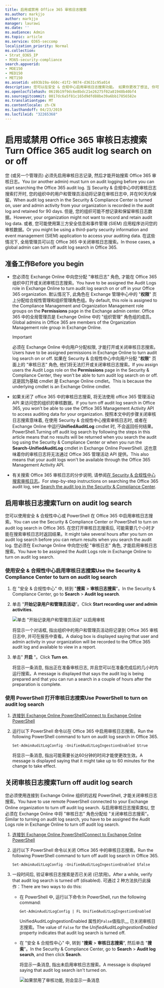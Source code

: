 ```yaml
---
title: 启用或禁用 Office 365 审核日志搜索
ms.author: markjjo
author: markjjo
manager: laurawi
ms.date: ''
ms.audience: Admin
ms.topic: article
ms.service: O365-seccomp
localization_priority: Normal
ms.collection:
- Strat_O365_IP
- M365-security-compliance
search.appverid:
- MOE150
- MED150
- MET150
ms.assetid: e893b19a-660c-41f2-9074-d3631c95a014
description: 您可以在安全 & 合规中心启用审核日志搜索功能。 如果你更改了想法, 你可以随时关闭。 当 "审核日志搜索" 关闭时, 管理员无法在组织中搜索用户和管理员活动的 Office 365 审核日志。
ms.openlocfilehash: 0619b19f9dc6e8bdc21e26275f02a81948b40bf4
ms.sourcegitcommit: 0017dc6a5f81c165d9dfd88be39a6bb17856582e
ms.translationtype: MT
ms.contentlocale: zh-CN
ms.lasthandoff: 04/23/2019
ms.locfileid: "32265368"
---
```

# <a name="turn-office-365-audit-log-search-on-or-off"></a><span data-ttu-id="1fd77-105">启用或禁用 Office 365 审核日志搜索</span><span class="sxs-lookup"><span data-stu-id="1fd77-105">Turn Office 365 audit log search on or off</span></span>

<span data-ttu-id="1fd77-106">您 (或另一个管理员) 必须先启用审核日志记录, 然后才能开始搜索 Office 365 审核日志。</span><span class="sxs-lookup"><span data-stu-id="1fd77-106">You (or another admin) must turn on audit logging before you can start searching the Office 365 audit log.</span></span> <span data-ttu-id="1fd77-107">当 Security & 合规中心中的审核日志搜索打开时, 您的组织中的用户和管理员活动将记录在审核日志中, 并在90天内保留。</span><span class="sxs-lookup"><span data-stu-id="1fd77-107">When audit log search in the Security & Compliance Center is turned on, user and admin activity from your organization is recorded in the audit log and retained for 90 days.</span></span> <span data-ttu-id="1fd77-108">但是, 您的组织可能不想记录和保留审核日志数据。</span><span class="sxs-lookup"><span data-stu-id="1fd77-108">However, your organization might not want to record and retain audit log data.</span></span> <span data-ttu-id="1fd77-109">或者, 您可能使用第三方安全信息和事件管理 (SIEM) 应用程序访问您的审核数据。</span><span class="sxs-lookup"><span data-stu-id="1fd77-109">Or you might be using a third-party security information and event management (SIEM) application to access your auditing data.</span></span> <span data-ttu-id="1fd77-110">在这些情况下, 全局管理员可以在 Office 365 中关闭审核日志搜索。</span><span class="sxs-lookup"><span data-stu-id="1fd77-110">In those cases, a global admin can turn off audit log search in Office 365.</span></span>
  
## <a name="before-you-begin"></a><span data-ttu-id="1fd77-111">准备工作</span><span class="sxs-lookup"><span data-stu-id="1fd77-111">Before you begin</span></span>

- <span data-ttu-id="1fd77-112">您必须在 Exchange Online 中向您分配 "审核日志" 角色, 才能在 Office 365 组织中打开或关闭审核日志搜索。</span><span class="sxs-lookup"><span data-stu-id="1fd77-112">You have to be assigned the Audit Logs role in Exchange Online to turn audit log search on or off in your Office 365 organization.</span></span> <span data-ttu-id="1fd77-113">默认情况下, 此角色在 Exchange 管理中心中的 "**权限**" 页上分配给合规性管理和组织管理角色组。</span><span class="sxs-lookup"><span data-stu-id="1fd77-113">By default, this role is assigned to the Compliance Management and Organization Management role groups on the **Permissions** page in the Exchange admin center.</span></span> <span data-ttu-id="1fd77-114">Office 365 中的全局管理员是 Exchange Online 中的 "组织管理" 角色组的成员。</span><span class="sxs-lookup"><span data-stu-id="1fd77-114">Global admins in Office 365 are members of the Organization Management role group in Exchange Online.</span></span> 
    
    > [!IMPORTANT]
    > <span data-ttu-id="1fd77-115">必须在 Exchange Online 中向用户分配权限, 才能打开或关闭审核日志搜索。</span><span class="sxs-lookup"><span data-stu-id="1fd77-115">Users have to be assigned permissions in Exchange Online to turn audit log search on or off.</span></span> <span data-ttu-id="1fd77-116">如果在 Security & 合规性中心中向用户分配 "**权限**" 页面上的 "审核日志" 角色, 他们将无法打开或关闭审核日志搜索。</span><span class="sxs-lookup"><span data-stu-id="1fd77-116">If you assign users the Audit Logs role on the **Permissions** page in the Security & Compliance Center, they won't be able to turn audit log search on or off.</span></span> <span data-ttu-id="1fd77-117">这是因为基础 cmdlet 是 Exchange Online cmdlet。</span><span class="sxs-lookup"><span data-stu-id="1fd77-117">This is because the underlying cmdlet is an Exchange Online cmdlet.</span></span> 
  
- <span data-ttu-id="1fd77-118">如果关闭了 office 365 中的审核日志搜索, 将无法使用 office 365 管理活动 API 来访问您的组织的审核数据。</span><span class="sxs-lookup"><span data-stu-id="1fd77-118">If you turn off audit log search in Office 365, you won't be able to use the Office 365 Management Activity API to access auditing data for your organization.</span></span> <span data-ttu-id="1fd77-119">按照本文中的步骤关闭审核日志搜索意味着, 在使用 Security & 合规性中心搜索审核日志时, 或者在 Exchange Online 中运行**UnifiedAuditLog** cmdlet 时, 不会返回任何结果。PowerShell.</span><span class="sxs-lookup"><span data-stu-id="1fd77-119">Turning off audit log search by following the steps in this article means that no results will be returned when you search the audit log using the Security & Compliance Center or when you run the **Search-UnifiedAuditLog** cmdlet in Exchange Online PowerShell.</span></span> <span data-ttu-id="1fd77-120">这也意味着你的审核日志将无法通过 Office 365 管理活动 API 提供。</span><span class="sxs-lookup"><span data-stu-id="1fd77-120">This also means that your audit logs won't be available through the Office 365 Management Activity API.</span></span>  
    
- <span data-ttu-id="1fd77-121">有关搜索 Office 365 审核日志的分步说明, 请参阅[在 Security & 合规性中心搜索审核日志](search-the-audit-log-in-security-and-compliance.md)。</span><span class="sxs-lookup"><span data-stu-id="1fd77-121">For step-by-step instructions on searching the Office 365 audit log, see [Search the audit log in the Security & Compliance Center](search-the-audit-log-in-security-and-compliance.md).</span></span>
    
## <a name="turn-on-audit-log-search"></a><span data-ttu-id="1fd77-122">启用审核日志搜索</span><span class="sxs-lookup"><span data-stu-id="1fd77-122">Turn on audit log search</span></span>

<span data-ttu-id="1fd77-123">您可以使用安全 & 合规性中心或 PowerShell 在 Office 365 中启用审核日志搜索。</span><span class="sxs-lookup"><span data-stu-id="1fd77-123">You can use the Security & Compliance Center or PowerShell to turn on audit log search in Office 365.</span></span> <span data-ttu-id="1fd77-124">在您打开审核日志搜索后, 可能需要几个小时才能在搜索审核日志时返回结果。</span><span class="sxs-lookup"><span data-stu-id="1fd77-124">It might take several hours after you turn on audit log search before you can return results when you search the audit log.</span></span> <span data-ttu-id="1fd77-125">您必须在 Exchange Online 中向您分配 "审核日志" 角色, 才能启用审核日志搜索。</span><span class="sxs-lookup"><span data-stu-id="1fd77-125">You have to be assigned the Audit Logs role in Exchange Online to turn on audit log search.</span></span>
  
### <a name="use-the-security--compliance-center-to-turn-on-audit-log-search"></a><span data-ttu-id="1fd77-126">使用安全 & 合规性中心启用审核日志搜索</span><span class="sxs-lookup"><span data-stu-id="1fd77-126">Use the Security & Compliance Center to turn on audit log search</span></span>

1. <span data-ttu-id="1fd77-127">在 "安全 & 合规性中心" 中, 转到 "**搜索** \> **审核日志搜索**"。</span><span class="sxs-lookup"><span data-stu-id="1fd77-127">In the Security & Compliance Center, go to **Search** \> **Audit log search**.</span></span>
    
2. <span data-ttu-id="1fd77-128">单击 "**开始记录用户和管理员活动**"。</span><span class="sxs-lookup"><span data-stu-id="1fd77-128">Click **Start recording user and admin activities**.</span></span>
    
    ![单击 "开始记录用户和管理员活动" 以启用审核](media/39a9d35f-88d0-4bbe-a962-0be2f838e2bf.png)
  
    <span data-ttu-id="1fd77-130">将显示一个对话框, 指出组织中的用户和管理员活动将记录到 Office 365 审核日志中, 并可在报告中查看。</span><span class="sxs-lookup"><span data-stu-id="1fd77-130">A dialog box is displayed saying that user and admin activity in your organization will be recorded to the Office 365 audit log and available to view in a report.</span></span> 
    
3. <span data-ttu-id="1fd77-131">单击" **开启** "。</span><span class="sxs-lookup"><span data-stu-id="1fd77-131">Click **Turn on**.</span></span>
    
    <span data-ttu-id="1fd77-132">将显示一条消息, 指出正在准备审核日志, 并且您可以在准备完成后的几小时内运行搜索。</span><span class="sxs-lookup"><span data-stu-id="1fd77-132">A message is displayed that says the audit log is being prepared and that you can run a search in a couple of hours after the preparation is complete.</span></span>
    
### <a name="use-powershell-to-turn-on-audit-log-search"></a><span data-ttu-id="1fd77-133">使用 PowerShell 打开审核日志搜索</span><span class="sxs-lookup"><span data-stu-id="1fd77-133">Use PowerShell to turn on audit log search</span></span>

1. [<span data-ttu-id="1fd77-134">连接到 Exchange Online PowerShell</span><span class="sxs-lookup"><span data-stu-id="1fd77-134">Connect to Exchange Online PowerShell</span></span>](https://go.microsoft.com/fwlink/p/?LinkID=396554)
    
2. <span data-ttu-id="1fd77-135">运行以下 PowerShell 命令以在 Office 365 中启用审核日志搜索。</span><span class="sxs-lookup"><span data-stu-id="1fd77-135">Run the following PowerShell command to turn on audit log search in Office 365.</span></span>
    
    ```
    Set-AdminAuditLogConfig -UnifiedAuditLogIngestionEnabled $true
    ```

    <span data-ttu-id="1fd77-136">将显示一条消息, 指出可能需要长达60分钟的时间才能使更改生效。</span><span class="sxs-lookup"><span data-stu-id="1fd77-136">A message is displayed saying that it might take up to 60 minutes for the change to take effect.</span></span>
  
## <a name="turn-off-audit-log-search"></a><span data-ttu-id="1fd77-137">关闭审核日志搜索</span><span class="sxs-lookup"><span data-stu-id="1fd77-137">Turn off audit log search</span></span>

<span data-ttu-id="1fd77-138">您必须使用连接到 Exchange Online 组织的远程 PowerShell, 才能关闭审核日志搜索。</span><span class="sxs-lookup"><span data-stu-id="1fd77-138">You have to use remote PowerShell connected to your Exchange Online organization to turn off audit log search.</span></span> <span data-ttu-id="1fd77-139">与启用审核日志搜索类似, 您必须在 Exchange Online 中将 "审核日志" 角色分配给 "关闭审核日志搜索"。</span><span class="sxs-lookup"><span data-stu-id="1fd77-139">Similar to turning on audit log search, you have to be assigned the Audit Logs role in Exchange Online to turn off audit log search.</span></span>
  
1. [<span data-ttu-id="1fd77-140">连接到 Exchange Online PowerShell</span><span class="sxs-lookup"><span data-stu-id="1fd77-140">Connect to Exchange Online PowerShell</span></span>](https://go.microsoft.com/fwlink/p/?LinkID=396554)
    
2. <span data-ttu-id="1fd77-141">运行以下 PowerShell 命令以关闭 Office 365 中的审核日志搜索。</span><span class="sxs-lookup"><span data-stu-id="1fd77-141">Run the following PowerShell command to turn off audit log search in Office 365.</span></span>
    
    ```
    Set-AdminAuditLogConfig -UnifiedAuditLogIngestionEnabled $false
    ```

3. <span data-ttu-id="1fd77-142">一段时间后, 验证审核日志搜索是否已关闭 (已禁用)。</span><span class="sxs-lookup"><span data-stu-id="1fd77-142">After a while, verify that audit log search is turned off (disabled).</span></span> <span data-ttu-id="1fd77-143">可通过 2 种方法执行此操作：</span><span class="sxs-lookup"><span data-stu-id="1fd77-143">There are two ways to do this:</span></span>
    
    - <span data-ttu-id="1fd77-144">在 PowerShell 中, 运行以下命令:</span><span class="sxs-lookup"><span data-stu-id="1fd77-144">In PowerShell, run the following command:</span></span>

        ```
        Get-AdminAuditLogConfig | FL UnifiedAuditLogIngestionEnabled
        ```

        <span data-ttu-id="1fd77-145">UnifiedAuditLogIngestionEnabled 属性的`False`值指示__ 已关闭审核日志搜索。</span><span class="sxs-lookup"><span data-stu-id="1fd77-145">The value of  `False` for the  _UnifiedAuditLogIngestionEnabled_ property indicates that audit log search is turned off.</span></span> 
    
    - <span data-ttu-id="1fd77-146">在 "安全 & 合规性中心" 中, 转到 "**搜索** \> **审核日志搜索**", 然后单击 "**搜索**"。</span><span class="sxs-lookup"><span data-stu-id="1fd77-146">In the Security & Compliance Center, go to **Search** \> **Audit log search**, and then click **Search**.</span></span>
    
      <span data-ttu-id="1fd77-147">将显示一条消息, 指出未启用审核日志搜索。</span><span class="sxs-lookup"><span data-stu-id="1fd77-147">A message is displayed saying that audit log search isn't turned on.</span></span> 
    
      ![如果禁用了审核功能, 则会显示一条消息](media/dca53da6-1cbe-4fa3-9860-f0d674de9538.png)
